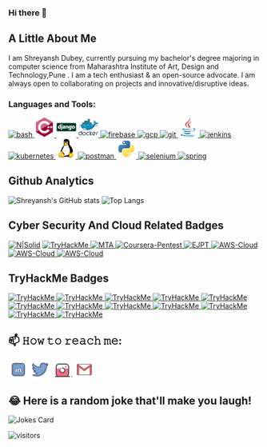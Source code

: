 ### Hi there 👋 


## A Little About Me
I am Shreyansh Dubey, currently pursuing my bachelor's degree majoring in computer science from Maharashtra Institute of Art, Design and Technology,Pune . I am a tech enthusiast & an open-source advocate. I am always open to collaborating on projects and innovative/disruptive ideas.



<h3 align="left">Languages and Tools:</h3>
<p align="left"> <a href="https://www.gnu.org/software/bash/" target="_blank"> <img src="https://www.vectorlogo.zone/logos/gnu_bash/gnu_bash-icon.svg" alt="bash" width="40" height="40"/> </a> <a href="https://www.w3schools.com/cpp/" target="_blank"> <img src="https://raw.githubusercontent.com/devicons/devicon/master/icons/cplusplus/cplusplus-original.svg" alt="cplusplus" width="40" height="40"/> </a> <a href="https://www.djangoproject.com/" target="_blank"> <img src="https://raw.githubusercontent.com/devicons/devicon/master/icons/django/django-original.svg" alt="django" width="40" height="40"/> </a> <a href="https://www.docker.com/" target="_blank"> <img src="https://raw.githubusercontent.com/devicons/devicon/master/icons/docker/docker-original-wordmark.svg" alt="docker" width="40" height="40"/> </a> <a href="https://firebase.google.com/" target="_blank"> <img src="https://www.vectorlogo.zone/logos/firebase/firebase-icon.svg" alt="firebase" width="40" height="40"/> </a> <a href="https://cloud.google.com" target="_blank"> <img src="https://www.vectorlogo.zone/logos/google_cloud/google_cloud-icon.svg" alt="gcp" width="40" height="40"/> </a> <a href="https://git-scm.com/" target="_blank"> <img src="https://www.vectorlogo.zone/logos/git-scm/git-scm-icon.svg" alt="git" width="40" height="40"/> </a> <a href="https://www.java.com" target="_blank"> <img src="https://raw.githubusercontent.com/devicons/devicon/master/icons/java/java-original.svg" alt="java" width="40" height="40"/> </a> <a href="https://www.jenkins.io" target="_blank"> <img src="https://www.vectorlogo.zone/logos/jenkins/jenkins-icon.svg" alt="jenkins" width="40" height="40"/> </a> <a href="https://kubernetes.io" target="_blank"> <img src="https://www.vectorlogo.zone/logos/kubernetes/kubernetes-icon.svg" alt="kubernetes" width="40" height="40"/> </a> <a href="https://www.linux.org/" target="_blank"> <img src="https://raw.githubusercontent.com/devicons/devicon/master/icons/linux/linux-original.svg" alt="linux" width="40" height="40"/> </a> <a href="https://postman.com" target="_blank"> <img src="https://www.vectorlogo.zone/logos/getpostman/getpostman-icon.svg" alt="postman" width="40" height="40"/> </a> <a href="https://www.python.org" target="_blank"> <img src="https://raw.githubusercontent.com/devicons/devicon/master/icons/python/python-original.svg" alt="python" width="40" height="40"/> </a> <a href="https://www.selenium.dev" target="_blank"> <img src="https://raw.githubusercontent.com/detain/svg-logos/780f25886640cef088af994181646db2f6b1a3f8/svg/selenium-logo.svg" alt="selenium" width="40" height="40"/> </a> <a href="https://spring.io/" target="_blank"> <img src="https://www.vectorlogo.zone/logos/springio/springio-icon.svg" alt="spring" width="40" height="40"/> </a> </p>


## Github Analytics
<div>

![Shreyansh's GitHub stats](https://github-readme-stats.vercel.app/api?username=strikerhacks&show_icons=true&include_all_commits=true&count_private=true&theme=blueberry)    ![Top Langs](https://github-readme-stats.vercel.app/api/top-langs/?username=strikerhacks&layout=compact&theme=blueberry)

## Cyber Security And Cloud Related Badges
[![N|Solid](http://www.hackthebox.eu/badge/image/248659)](https://app.hackthebox.com/profile/248659) 
<a href="https://tryhackme.com/p/strikerhacks"> <img src="https://tryhackme-badges.s3.amazonaws.com/strikerhacks.png" alt="TryHackMe">
 </a>
 <a href=""> <img width="70" height="70" src="https://images.credly.com/size/110x110/images/7fac65ba-b029-4884-b817-28bb047ac0f7/MTA-Security_Fundamentals.png" alt="MTA">
 </a>
 <a href=""> <img width="70" height="70" src="https://images.credly.com/size/340x340/images/4a42b9d2-df71-4d99-9bac-6069634b988a/Penetration_Testing_-_Inc_Response_Forensics.png" alt="Coursera-Pentest">
 </a>
 <a href=""> <img width="90" height="70" src="https://elearnsecurity.com/wp-content/uploads/eJPT-300x223.png" alt="EJPT">
 </a>
 <a href=""> <img width="80" height="70" src="https://images.credly.com/size/110x110/images/ead0ef07-6071-4c96-a79f-27bb32c4be93/AWS-Academy-Graduate-Badge-Foundational.png" alt="AWS-Cloud">
 </a>
 <a href=""> <img width="80" height="80" src="https://images.credly.com/size/340x340/images/2f7b0627-48a0-4894-8d46-3245bdfe0463/image.png" alt="AWS-Cloud">
 </a>
 </a>
 <a href=""> <img width="80" height="80" src="https://images.credly.com/size/340x340/images/73e4a58b-a8ef-41a3-a7db-9183dd269882/image.png" alt="AWS-Cloud">
 </a>
 
 ## TryHackMe Badges
<a href="https://tryhackme.com/p/strikerhacks"> <img width="50" height="50" src="https://tryhackme.com/img/badges/mrrobot.svg" alt="TryHackMe">
 <a href="https://tryhackme.com/p/strikerhacks"> <img width="50" height="50" src="https://tryhackme.com/img/badges/hashcracker.svg" alt="TryHackMe">
  <a href="https://tryhackme.com/p/strikerhacks"> <img width="50" height="50" src="https://tryhackme.com/img/badges/ohsint.svg" alt="TryHackMe">
   <a href="https://tryhackme.com/p/strikerhacks"> <img width="50" height="50" src="https://tryhackme.com/img/badges/linux.svg" alt="TryHackMe">
    <a href="https://tryhackme.com/p/strikerhacks"> <img width="50" height="50" src="https://tryhackme.com/img/badges/metasploit.svg" alt="TryHackMe">
     <a href="https://tryhackme.com/p/strikerhacks"> <img width="50" height="50" src="https://tryhackme.com/img/badges/ice.svg" alt="TryHackMe">
      <a href="https://tryhackme.com/p/strikerhacks"> <img width="50" height="50" src="https://tryhackme.com/img/badges/blue.svg" alt="TryHackMe">
       <a href="https://tryhackme.com/p/strikerhacks"> <img width="50" height="50" src="https://tryhackme.com/img/badges/linuxprivesc.svg" alt="TryHackMe">
        <a href="https://tryhackme.com/p/strikerhacks"> <img width="50" height="50" src="https://tryhackme.com/img/badges/owasptop10.svg" alt="TryHackMe">
         <a href="https://tryhackme.com/p/strikerhacks"> <img width="50" height="50" src="https://tryhackme.com/img/badges/overpass_badge.svg" alt="TryHackMe">
          <a href="https://tryhackme.com/p/strikerhacks"> <img width="50" height="50" src="https://tryhackme.com/img/badges/introtooffensivesecurity.svg" alt="TryHackMe">
           <a href="https://tryhackme.com/p/strikerhacks"> <img width="50" height="50" src="https://tryhackme.com/img/badges/adventofcyber.svg" alt="TryHackMe">
 </a>
## 📫 𝙷𝚘𝚠 𝚝𝚘 𝚛𝚎𝚊𝚌𝚑 𝚖𝚎:

[<img src="https://raw.githubusercontent.com/strikerhacks/strikerhacks/master/icons/socials/linkedin.png" height="40em" align="center" alt="Follow Raymo111 on LinkedIn" title="Follow me on LinkedIn"/>](https://www.linkedin.com/in/shreyansh-dubey-8420331a8/) [<img src="https://raw.githubusercontent.com/strikerhacks/strikerhacks/master/icons/socials/twitter.png" height="40em" align="center" alt="Follow me on Twitter" title="Follow me on Twitter"/>](https://twitter.com/strikerhacks) [<img src="https://raw.githubusercontent.com/strikerhacks/strikerhacks/master/icons/socials/instagram.svg" height="40em" align="center" alt="Follow strikerhacks on Instagram" title="Follow me on Instagram"/>](https://www.instagram.com/_senior.op_) [<img src="https://raw.githubusercontent.com/strikerhacks/strikerhacks/master/icons/socials/gmail.svg" height="40em" align="center" alt="Mail" title="Mal me at shyam8dubey@gmail.com"/>](mailto:shyam8dubey@gmail.com)

 ## 😂 Here is a random joke that'll make you laugh!
![Jokes Card](https://readme-jokes.vercel.app/api)

![visitors](https://visitor-badge.laobi.icu/badge?page_id=strikerhacks.strikerhacks)
